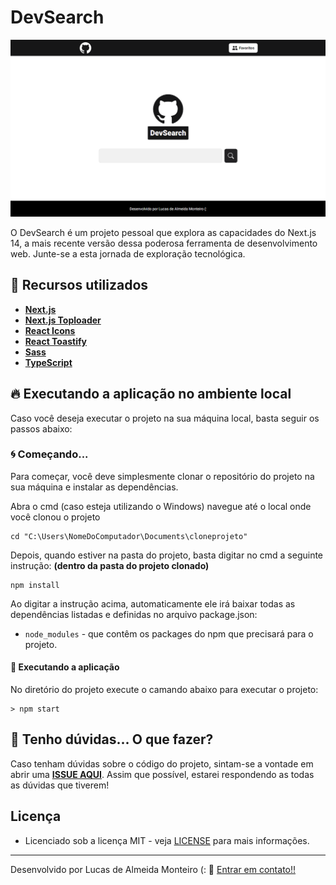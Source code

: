 # DevSearch

![Preview](https://github.com/lucasdealmeidadev/devsearch/blob/main/devsearch.png?raw=true)

O DevSearch é um projeto pessoal que explora as capacidades do Next.js 14, a mais recente versão dessa poderosa ferramenta de desenvolvimento web. Junte-se a esta jornada de exploração tecnológica.

## 🚀 Recursos utilizados

* **[Next.js](https://nextjs.org/)**
* **[Next.js Toploader](https://www.npmjs.com/package/nextjs-toploader)**
* **[React Icons](https://react-icons.github.io/react-icons/)**
* **[React Toastify](https://fkhadra.github.io/react-toastify/introduction)**
* **[Sass](https://www.npmjs.com/package/sass)**
* **[TypeScript](https://www.typescriptlang.org/)**

## 🔥 Executando a aplicação no ambiente local

Caso você deseja executar o projeto na sua máquina local, basta seguir os passos abaixo:

### 🌀 Começando... 

Para começar, você deve simplesmente clonar o repositório do projeto na sua máquina e instalar as dependências.

Abra o cmd (caso esteja utilizando o Windows) navegue até o local onde você clonou o projeto

```
cd "C:\Users\NomeDoComputador\Documents\cloneprojeto"
```

Depois, quando estiver na pasta do projeto, basta digitar no cmd a seguinte instrução: **(dentro da pasta do projeto clonado)**

```
npm install
```

Ao digitar a instrução acima, automaticamente ele irá baixar todas as dependências listadas e definidas no arquivo package.json:

* `node_modules` - que contêm os packages do npm que precisará para o projeto.

#### 💨 Executando a aplicação 

No diretório do projeto execute o camando abaixo para executar o projeto:

```
> npm start
```

## 🚩 Tenho dúvidas... O que fazer? 

Caso tenham dúvidas sobre o código do projeto, sintam-se a vontade em abrir uma **[ISSUE AQUI](https://github.com/lucasdealmeidadev/devsearch/issues)**. Assim que possível, estarei respondendo as todas as dúvidas que tiverem!

## Licença

* Licenciado sob a licença MIT - veja [LICENSE](https://github.com/lucasdealmeidadev/devsearch/blob/main/LICENCE) para mais informações.

----------

Desenvolvido por Lucas de Almeida Monteiro (:  👋  [ Entrar em contato!!](https://www.linkedin.com/in/lucas-de-almeida-monteiro)
